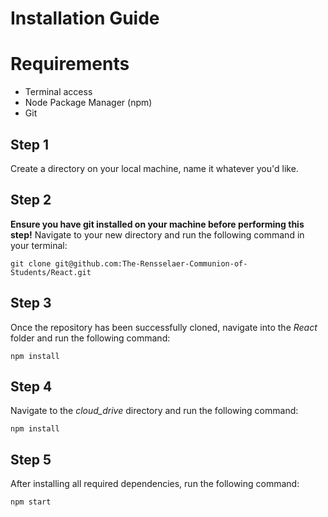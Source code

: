 # Installation Guide

# Requirements
- Terminal access
- Node Package Manager (npm)
- Git

## Step 1

Create a directory on your local machine, name it whatever you'd like.

## Step 2

**Ensure you have git installed on your machine before performing this step!**
Navigate to your new directory and run the following command in your terminal:

```
git clone git@github.com:The-Rensselaer-Communion-of-Students/React.git
```

## Step 3

Once the repository has been successfully cloned, navigate into the *React* folder and run the following command:

```
npm install
```

## Step 4

Navigate to the *cloud_drive* directory and run the following command:

```
npm install
```

## Step 5

After installing all required dependencies, run the following command:

```
npm start
```

